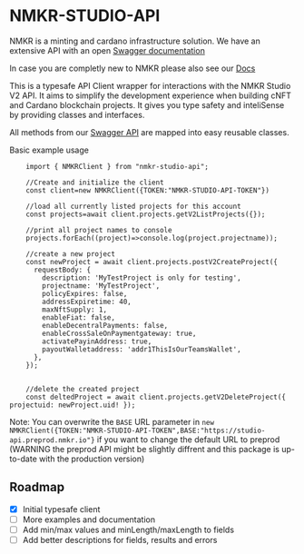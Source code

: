 # NMKR-STUDIO-API

NMKR is a minting and cardano infrastructure solution. We have an extensive API with an open [Swagger documentation](https://studio-api.nmkr.io/swagger/index.html)

In case you are completly new to NMKR please also see our [Docs](https://docs.nmkr.io/)

This is a typesafe API Client wrapper for interactions with the NMKR Studio V2 API.
It aims to simplify the development experience when building cNFT and Cardano blockchain projects. It gives you type safety and inteliSense by providing classes and interfaces.

All methods from our [Swagger API](https://studio-api.nmkr.io/swagger/index.html) are mapped into easy reusable classes.



Basic example usage
````
    import { NMKRClient } from "nmkr-studio-api";

    //Create and initialize the client
    const client=new NMKRClient({TOKEN:"NMKR-STUDIO-API-TOKEN"})

    //load all currently listed projects for this account
    const projects=await client.projects.getV2ListProjects({});

    //print all project names to console
    projects.forEach((project)=>console.log(project.projectname));

    //create a new project
    const newProject = await client.projects.postV2CreateProject({
      requestBody: {
        description: 'MyTestProject is only for testing',
        projectname: 'MyTestProject',
        policyExpires: false,
        addressExpiretime: 40,
        maxNftSupply: 1,
        enableFiat: false,
        enableDecentralPayments: false,
        enableCrossSaleOnPaymentgateway: true,
        activatePayinAddress: true,
        payoutWalletaddress: 'addr1ThisIsOurTeamsWallet',
      },
    });


    //delete the created project
    const deltedProject = await client.projects.getV2DeleteProject({ projectuid: newProject.uid! });
````

Note:  You can overwrite the `BASE` URL parameter in `new NMKRClient({TOKEN:"NMKR-STUDIO-API-TOKEN",BASE:"https://studio-api.preprod.nmkr.io"}` if you want to change the default URL to preprod (WARNING the preprod API might be slightly diffrent and this package is up-to-date with the production version)

## Roadmap
- [x] Initial typesafe client
- [ ] More examples and documentation
- [ ] Add min/max values and minLength/maxLength to fields
- [ ] Add better descriptions for fields, results and errors